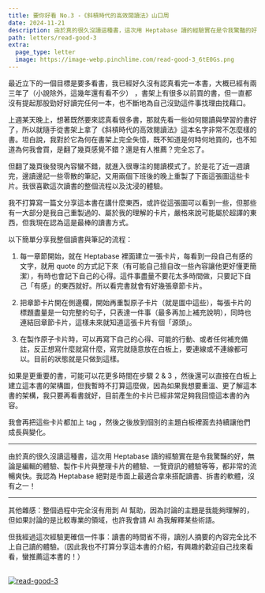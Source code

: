 ```yaml
---
title: 要你好看 No.3 -《斜槓時代的高效閱讀法》山口周
date: 2024-11-21
description: 由於真的很久沒讀這種書，這次用 Heptabase 讀的經驗實在是令我驚豔的好，無論是編輯的體驗、製作卡片與整理卡片的體驗、一覽資訊的體驗等等，都非常的流暢爽快。我認為 Heptabase 絕對是市面上最適合拿來搭配讀書、拆書的軟體，沒有之一！
path: letters/read-good-3
extra:
  page_type: letter
  image: https://image-webp.pinchlime.com/read-good-3_6tE0Gs.png
---
```


最近立下的一個目標是要多看書，我已經好久沒有認真看完一本書，大概已經有兩三年了（小說除外，這幾年還有看不少） ，書架上有很多以前買的書，但一直都沒有提起那股勁好好讀完任何一本，也不斷地為自己沒勁這件事找理由找藉口。

上週某天晚上，想著既然要來認真看很多書，那就先看一些如何閱讀與學習的書好了，所以就隨手從書架上拿了《斜槓時代的高效閱讀法》這本名字非常不怎麼樣的書。坦白說，我對於它為何在書架上完全失憶，既不知道是何時何地買的，也不知道為何我會買，是翻了幾頁感覺不錯？還是有人推薦？完全忘了。

但翻了幾頁後發現內容蠻不錯，就進入很專注的閱讀模式了。於是花了近一週讀完，邊讀邊記一些零散的筆記，又用兩個下班後的晚上重製了下面這張圖這些卡片。我很喜歡這次讀書的整個流程以及沈浸的體驗。

我不打算寫一篇文分享這本書在講什麼東西，或許從這張圖可以看到一些，但那些有一大部分是我自己重製過的、屬於我的理解的卡片，嚴格來說可能屬於超譯的東西，但我現在認為這是最棒的讀書方式。

以下簡單分享我整個讀書與筆記的流程：

1. 每一章節開始，就在 Heptabase 裡面建立一張卡片，每看到一段自己有感的文字，就用 quote 的方式記下來（有可能自己擅自改一些內容讓他更好懂更簡潔），有時也會記下自己的心得。這件事盡量不要花太多時間做，只要記下自己「有感」的東西就好。所以看完書就會有好幾張章節卡片。

2. 把章節卡片開在側邊欄，開始再重製原子卡片（就是圖中這些），每張卡片的標題盡量是一句完整的句子，只表達一件事（最多再加上補充說明），同時也連結回章節卡片，這樣未來就知道這張卡片有個「源頭」。

3. 在製作原子卡片時，可以再寫下自己的心得、可能的行動、或者任何補充備註，反正想寫什麼就寫什麼，寫完就隨意放在白板上，要連線或不連線都可以。目前的狀態就是只做到這樣。

如果是更重要的書，可能可以花更多時間在步驟 2 & 3 ，然後還可以直接在白板上建立這本書的架構圖，但我暫時不打算這麼做，因為如果我想要重溫、更了解這本書的架構，我只要再看書就好，目前產生的卡片已經非常足夠我回憶這本書的內容。

我會再把這些卡片都加上 tag ，然後之後放到個別的主題白板裡面去持續讓他們成長與變化。

---

由於真的很久沒讀這種書，這次用 Heptabase 讀的經驗實在是令我驚豔的好，無論是編輯的體驗、製作卡片與整理卡片的體驗、一覽資訊的體驗等等，都非常的流暢爽快。我認為 Heptabase 絕對是市面上最適合拿來搭配讀書、拆書的軟體，沒有之一！

---

其他雜感：整個過程中完全沒有用到 AI 幫助，因為討論的主題是我能夠理解的，但如果討論的是比較專業的領域，也許我會請 AI 為我解釋某些術語。

但我經過這次經驗更確信一件事：讀書的時間省不得，讀別人摘要的內容完全比不上自己讀的體驗。（因此我也不打算分享這本書的介紹，有興趣的歡迎自己找來看看，蠻推薦這本書的！）

<br>
<a href="https://image-webp.pinchlime.com/read-good-3_6tE0Gs.png" data-fancybox data-caption="read-good-3">
  <img src="https://image-webp.pinchlime.com/read-good-3_6tE0Gs.png" loading="lazy" alt="read-good-3" align="center" />
</a>
